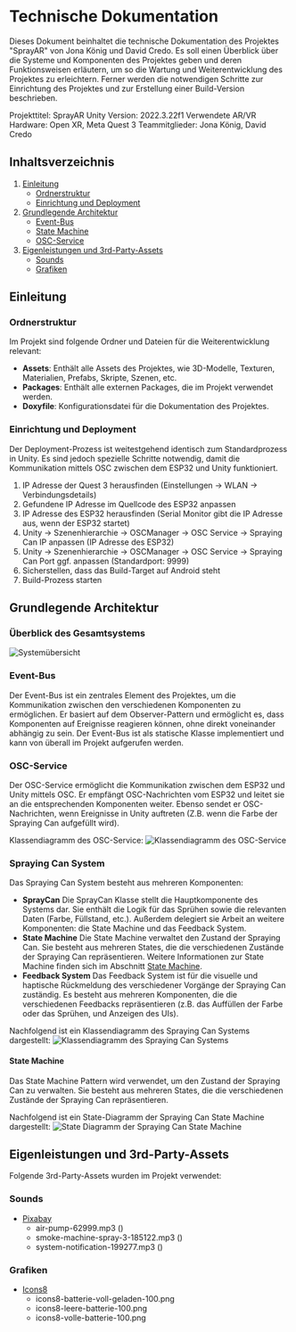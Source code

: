 # Technische Dokumentation

Dieses Dokument beinhaltet die technische Dokumentation des Projektes "SprayAR" von Jona König und David Credo. Es soll einen Überblick über die Systeme und Komponenten des Projektes geben und deren Funktionsweisen erläutern, um so die Wartung und Weiterentwicklung des Projektes zu erleichtern. Ferner werden die notwendigen Schritte zur Einrichtung des Projektes und zur Erstellung einer Build-Version beschrieben.

Projekttitel: SprayAR
Unity Version: 2022.3.22f1
Verwendete AR/VR Hardware: Open XR, Meta Quest 3
Teammitglieder: Jona König, David Credo

## Inhaltsverzeichnis

1. [Einleitung](#einleitung)
    - [Ordnerstruktur](#ordnerstruktur)
    - [Einrichtung und Deployment](#einrichtung-und-deployment)
2. [Grundlegende Architektur](#grundlegende-architektur)
    - [Event-Bus](#event-bus)
    - [State Machine](#state-machine)
    - [OSC-Service](#osc-service)
3. [Eigenleistungen und 3rd-Party-Assets](#eigenleistungen-und-3rd-party-assets)
    - [Sounds](#sounds)
    - [Grafiken](#grafiken)

## Einleitung

### Ordnerstruktur

Im Projekt sind folgende Ordner und Dateien für die Weiterentwicklung relevant:

- **Assets**: Enthält alle Assets des Projektes, wie 3D-Modelle, Texturen, Materialien, Prefabs, Skripte, Szenen, etc.
- **Packages**: Enthält alle externen Packages, die im Projekt verwendet werden.
- **Doxyfile**: Konfigurationsdatei für die Dokumentation des Projektes.

### Einrichtung und Deployment

Der Deployment-Prozess ist weitestgehend identisch zum Standardprozess in Unity. Es sind jedoch spezielle Schritte notwendig, damit die Kommunikation mittels OSC zwischen dem ESP32 und Unity funktioniert. 

1. IP Adresse der Quest 3 herausfinden (Einstellungen -> WLAN -> Verbindungsdetails)
2. Gefundene IP Adresse im Quellcode des ESP32 anpassen
3. IP Adresse des ESP32 herausfinden (Serial Monitor gibt die IP Adresse aus, wenn der ESP32 startet)
4. Unity -> Szenenhierarchie -> OSCManager -> OSC Service -> Spraying Can IP anpassen (IP Adresse des ESP32)
5. Unity -> Szenenhierarchie -> OSCManager -> OSC Service -> Spraying Can Port ggf. anpassen (Standardport: 9999)
6. Sicherstellen, dass das Build-Target auf Android steht
7. Build-Prozess starten

## Grundlegende Architektur

### Überblick des Gesamtsystems

![Systemübersicht](./Docs/Diagrams/Systemarchitektur.png)

### Event-Bus

Der Event-Bus ist ein zentrales Element des Projektes, um die Kommunikation zwischen den verschiedenen Komponenten zu ermöglichen. Er basiert auf dem Observer-Pattern und ermöglicht es, dass Komponenten auf Ereignisse reagieren können, ohne direkt voneinander abhängig zu sein. Der Event-Bus ist als statische Klasse implementiert und kann von überall im Projekt aufgerufen werden.

### OSC-Service

Der OSC-Service ermöglicht die Kommunikation zwischen dem ESP32 und Unity mittels OSC. Er empfängt OSC-Nachrichten vom ESP32 und leitet sie an die entsprechenden Komponenten weiter. Ebenso sendet er OSC-Nachrichten, wenn Ereignisse in Unity auftreten (Z.B. wenn die Farbe der Spraying Can aufgefüllt wird).

Klassendiagramm des OSC-Service:
![Klassendiagramm des OSC-Service](./Docs/Diagrams/OSCClassDiagram.png)


### Spraying Can System

Das Spraying Can System besteht aus mehreren Komponenten: 

- **SprayCan** Die SprayCan Klasse stellt die Hauptkomponente des Systems dar. Sie enthält die Logik für das Sprühen sowie die relevanten Daten (Farbe, Füllstand, etc.). Außerdem delegiert sie Arbeit an weitere Komponenten: die State Machine und das Feedback System.
- **State Machine** Die State Machine verwaltet den Zustand der Spraying Can. Sie besteht aus mehreren States, die die verschiedenen Zustände der Spraying Can repräsentieren. Weitere Informationen zur State Machine finden sich im Abschnitt [State Machine](#state-machine).
- **Feedback System** Das Feedback System ist für die visuelle und haptische Rückmeldung des verschiedener Vorgänge der Spraying Can zuständig. Es besteht aus mehreren Komponenten, die die verschiedenen Feedbacks repräsentieren (z.B. das Auffüllen der Farbe oder das Sprühen, und Anzeigen des UIs).

Nachfolgend ist ein Klassendiagramm des Spraying Can Systems dargestellt:
![Klassendiagramm des Spraying Can Systems](./Docs/Diagrams/SprayingCanClassDiagram.png)

#### State Machine

Das State Machine Pattern wird verwendet, um den Zustand der Spraying Can zu verwalten. Sie besteht aus mehreren States, die die verschiedenen Zustände der Spraying Can repräsentieren.

Nachfolgend ist ein State-Diagramm der Spraying Can State Machine dargestellt:
![State Diagramm der Spraying Can State Machine](./Docs/Diagrams/StateMachine.png)

## Eigenleistungen und 3rd-Party-Assets

Folgende 3rd-Party-Assets wurden im Projekt verwendet:

### Sounds

- [Pixabay](https://pixabay.com/sound-effects/search/air-pump-62999/)
  - air-pump-62999.mp3 ()
  - smoke-machine-spray-3-185122.mp3 ()
  - system-notification-199277.mp3 ()

### Grafiken

- [Icons8](https://icons8.de/icons/set/battery)
  - icons8-batterie-voll-geladen-100.png
  - icons8-leere-batterie-100.png
  - icons8-volle-batterie-100.png